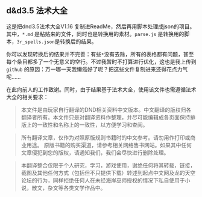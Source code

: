 ## d&d3.5 法术大全

这是把dnd3.5法术大全V1.16 复制进ReadMe，然后再用脚本处理成json的项目。其中，`*.md` 是粘贴来的文件，同时也是转换用的素材。`parse.js` 是转换用的脚本，`3r_spells.json`是转换后的结果。

你可以发现转换后的结果并不完善：有些`*`没有去除，所有的表格都有问题，甚至每个条目都多了一个无意义的空行。不过我暂时不打算进行优化，这也是我上传到 `github` 的原因：万一哪一天我懒癌好了呢？把这些文件复制进来还得花点力气呢……

在此向前人的工作致谢。同时，由于结果基于法术大全，使用该文件也需遵循法术大全的相关要求：

> 本文件是由玩家自行翻译的DND相关资料中文版本。中文翻译的版权归各翻译者所有。本文件只是对翻译资料作整理，并尽可能编辑成各页面保持排版上的一致性和名称上的一致性，以方便学习和查阅。
 
> 所有翻译文章，仅作为对照原版规则书籍时的中文参考。请勿用作打印或商业用途。
原版书籍的购买渠道，请参考相关网络售书网站。如果其中任何文章侵犯到您的版权，请通知我们，我们会尽快进行删除处理。
 
> 本翻译整合仅限于个人研究，学习，游戏使用，谢绝任何将其转载，链接，截图及其他任何方式（包括但不只提供下载）转述到起点中文网及龙的天空论坛的行为，同样拒绝任何人在未经海岸巫师授权的情况下私自使用于小说，散文，杂文等各类文学作品中。